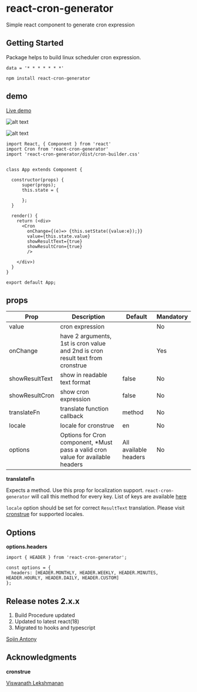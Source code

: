 # react-cron-generator

Simple react component to generate cron expression

## Getting Started

Package helps to build linux scheduler cron expression.


```
data = '* * * * * * *'
```
```
npm install react-cron-generator

```
## demo
[Live demo](https://sojinantony01.github.io/react-cron-generator/)

![alt text](https://raw.githubusercontent.com/sojinantony01/react-cron-generator/master/public/images/Screenshot%20from%202019-06-08%2000-31-31.png)

![alt text](https://raw.githubusercontent.com/sojinantony01/react-cron-generator/master/public/images/Screenshot%20from%202019-06-08%2000-31-57.png)


```
import React, { Component } from 'react'
import Cron from 'react-cron-generator'
import 'react-cron-generator/dist/cron-builder.css'


class App extends Component {

  constructor(props) {
      super(props);
      this.state = {
       
      };
  }

  render() {
    return (<div>
      <Cron
        onChange={(e)=> {this.setState({value:e});}}
        value={this.state.value}
        showResultText={true}
        showResultCron={true}
        />
                            
    </div>)
  }
}

export default App;

```
## props

| Prop | Description | Default | Mandatory
| --- | --- | -- | -- |
| value | cron expression  |  |  No |
| onChange | have 2 arguments, 1st is cron value and 2nd is cron result text from cronstrue  |  | Yes
| showResultText | show in readable text format | false | No
| showResultCron | show cron expression | false | No
| translateFn | translate function callback | method | No
| locale | locale for cronstrue | en | No
| options | Options for Cron component, *Must pass a valid cron value for available headers | All available headers | No


**translateFn**

Expects a method. Use this prop for localization support. `react-cron-generator` will call this method for every key. List of keys are available [here](https://github.com/sojinantony01/react-cron-generator/tree/master/src/lib/localization/translation.json)

`locale` option should be set for correct `ResultText` translation. Please visit [cronstrue](https://github.com/bradymholt/cRonstrue) for supported locales.

## Options

**options.headers**

```
import { HEADER } from 'react-cron-generator';

const options = {
  headers: [HEADER.MONTHLY, HEADER.WEEKLY, HEADER.MINUTES, HEADER.HOURLY, HEADER.DAILY, HEADER.CUSTOM]
};

```


## Release notes 2.x.x
1. Build Procedure updated
2. Updated to latest react(18)
3. Migrated to hooks and typescript

[Sojin Antony](https://github.com/sojinantony01)

## Acknowledgments

**cronstrue**

[Viswanath Lekshmanan](https://viswanathl.in/)
